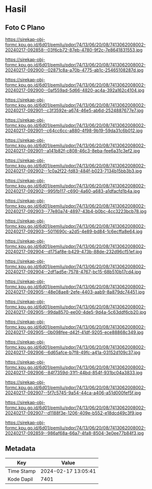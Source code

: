 # Hasil

## Foto C Plano

https://sirekap-obj-formc.kpu.go.id/6d01/pemilu/pdpr/74/13/06/20/08/7413062008002-20240217-092858--03f6cb72-87eb-4780-9f2c-7e8641831553.jpg

https://sirekap-obj-formc.kpu.go.id/6d01/pemilu/pdpr/74/13/06/20/08/7413062008002-20240217-092900--02871c8a-a70b-4775-ab1c-25465108287d.jpg

https://sirekap-obj-formc.kpu.go.id/6d01/pemilu/pdpr/74/13/06/20/08/7413062008002-20240217-092900--0af559ad-5d66-4820-ac4a-392a162c4104.jpg

https://sirekap-obj-formc.kpu.go.id/6d01/pemilu/pdpr/74/13/06/20/08/7413062008002-20240217-092901--c3f3592e-a674-46e5-ab6d-2524887677e7.jpg

https://sirekap-obj-formc.kpu.go.id/6d01/pemilu/pdpr/74/13/06/20/08/7413062008002-20240217-092901--c64cc6cc-a880-4f98-9b19-59da31c6b012.jpg

https://sirekap-obj-formc.kpu.go.id/6d01/pemilu/pdpr/74/13/06/20/08/7413062008002-20240217-092901--a141b82f-c808-46c3-8eba-fee6a31c3ef2.jpg

https://sirekap-obj-formc.kpu.go.id/6d01/pemilu/pdpr/74/13/06/20/08/7413062008002-20240217-092902--1c0a2f22-fd83-484f-b023-7134b15bb3b3.jpg

https://sirekap-obj-formc.kpu.go.id/6d01/pemilu/pdpr/74/13/06/20/08/7413062008002-20240217-092902--995fb117-c690-4a60-a683-a1dfacfd1b4a.jpg

https://sirekap-obj-formc.kpu.go.id/6d01/pemilu/pdpr/74/13/06/20/08/7413062008002-20240217-092903--77e80a74-4897-43b4-b0bc-4cc3223bcb78.jpg

https://sirekap-obj-formc.kpu.go.id/6d01/pemilu/pdpr/74/13/06/20/08/7413062008002-20240217-092903--5011690c-a2d5-4e89-bd84-1c6ecffa8e64.jpg

https://sirekap-obj-formc.kpu.go.id/6d01/pemilu/pdpr/74/13/06/20/08/7413062008002-20240217-092904--d175af8e-b429-473b-88de-232d96cf51ef.jpg

https://sirekap-obj-formc.kpu.go.id/6d01/pemilu/pdpr/74/13/06/20/08/7413062008002-20240217-092904--2df1ad5e-7578-4767-bc15-68b510b17cd4.jpg

https://sirekap-obj-formc.kpu.go.id/6d01/pemilu/pdpr/74/13/06/20/08/7413062008002-20240217-092905--48e08ae8-2efe-4403-aab9-8a879dc74451.jpg

https://sirekap-obj-formc.kpu.go.id/6d01/pemilu/pdpr/74/13/06/20/08/7413062008002-20240217-092905--99da8570-ee00-4de5-9d4a-5c63ddf6cb20.jpg

https://sirekap-obj-formc.kpu.go.id/6d01/pemilu/pdpr/74/13/06/20/08/7413062008002-20240217-092905--0b098fee-d42f-41df-9205-ece88868c349.jpg

https://sirekap-obj-formc.kpu.go.id/6d01/pemilu/pdpr/74/13/06/20/08/7413062008002-20240217-092906--6d65afce-b7f8-49fc-a41a-03152d109c37.jpg

https://sirekap-obj-formc.kpu.go.id/6d01/pemilu/pdpr/74/13/06/20/08/7413062008002-20240217-092906--84f7359d-31f1-44bd-854f-931bc04a3833.jpg

https://sirekap-obj-formc.kpu.go.id/6d01/pemilu/pdpr/74/13/06/20/08/7413062008002-20240217-092907--5f7c5745-9a54-44ca-a406-a51d000fef5f.jpg

https://sirekap-obj-formc.kpu.go.id/6d01/pemilu/pdpr/74/13/06/20/08/7413062008002-20240217-092907--d1188f3e-1206-409e-b552-e18dcd49c3f9.jpg

https://sirekap-obj-formc.kpu.go.id/6d01/pemilu/pdpr/74/13/06/20/08/7413062008002-20240217-092859--986af68a-66a7-4fa8-8504-3e0ee77b84f3.jpg


## Metadata

| Key        | Value               |
| ---------- | ------------------- |
| Time Stamp | 2024-02-17 13:05:41 |
| Kode Dapil | 7401                |



